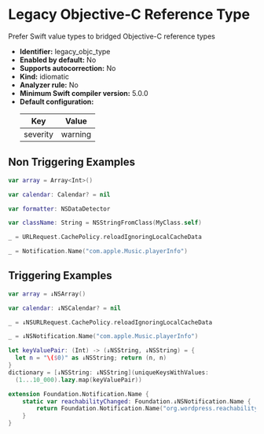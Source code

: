 # Legacy Objective-C Reference Type

Prefer Swift value types to bridged Objective-C reference types

* **Identifier:** legacy_objc_type
* **Enabled by default:** No
* **Supports autocorrection:** No
* **Kind:** idiomatic
* **Analyzer rule:** No
* **Minimum Swift compiler version:** 5.0.0
* **Default configuration:**
  <table>
  <thead>
  <tr><th>Key</th><th>Value</th></tr>
  </thead>
  <tbody>
  <tr>
  <td>
  severity
  </td>
  <td>
  warning
  </td>
  </tr>
  </tbody>
  </table>

## Non Triggering Examples

```swift
var array = Array<Int>()

```

```swift
var calendar: Calendar? = nil
```

```swift
var formatter: NSDataDetector
```

```swift
var className: String = NSStringFromClass(MyClass.self)
```

```swift
_ = URLRequest.CachePolicy.reloadIgnoringLocalCacheData
```

```swift
_ = Notification.Name("com.apple.Music.playerInfo")
```

## Triggering Examples

```swift
var array = ↓NSArray()
```

```swift
var calendar: ↓NSCalendar? = nil
```

```swift
_ = ↓NSURLRequest.CachePolicy.reloadIgnoringLocalCacheData
```

```swift
_ = ↓NSNotification.Name("com.apple.Music.playerInfo")
```

```swift
let keyValuePair: (Int) -> (↓NSString, ↓NSString) = {
  let n = "\($0)" as ↓NSString; return (n, n)
}
dictionary = [↓NSString: ↓NSString](uniqueKeysWithValues:
  (1...10_000).lazy.map(keyValuePair))
```

```swift
extension Foundation.Notification.Name {
    static var reachabilityChanged: Foundation.↓NSNotification.Name {
        return Foundation.Notification.Name("org.wordpress.reachability.changed")
    }
}
```
